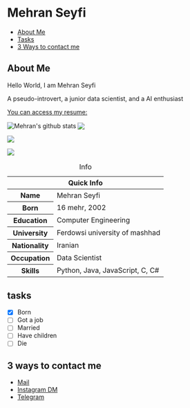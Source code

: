 # Mehran Seyfi

* [About Me](#about-me)
* [Tasks](#tasks)
* [3 Ways to contact me](#3-ways-to-contact-me)

## About Me

Hello World, I am Mehran Seyfi

A pseudo-introvert, a junior data scientist, and a AI enthusiast

[You can access my resume:](https://mehranseyfi16.github.io/resume.pdf)

<img align="center" src="https://github-readme-stats.vercel.app/api?username=MehranSeyfi16&show_icons=true&include_all_commits=true&theme=radical" alt="Mehran's github stats" />
<img align="center" src="https://github-readme-stats.vercel.app/api/top-langs/?username=MehranSeyfi16&layout=compact&theme=radical" />

![](https://github-profile-summary-cards.vercel.app/api/cards/profile-details?username=MehranSeyfi16&theme=github_dark)

![](https://github-profile-summary-cards.vercel.app/api/cards/productive-time?username=MehranSeyfi16&theme=github_dark)

<!-- ![](https://cr-skills-chart-widget.azurewebsites.net/api/api?username=MehranSeyfi16) -->

<table>
<caption>Info</caption>
<thead>
<tr>
<th colspan="2">Quick Info</th>
</tr>
</thead>
<tbody>
<tr><th scope='row'>Name</th><td>Mehran Seyfi</td></tr>
<tr><th scope='row'>Born</th><td><Time Datetime="1380/7/16">16 mehr, 2002</time></td></tr>
<tr><th scope='row'>Education</th><td>Computer Engineering</td></tr>
<tr><th scope='row'>University</th><td>Ferdowsi university of mashhad</td></tr>
<tr><th scope='row'>Nationality</th><td>Iranian</td></tr>
<tr><th scope='row'>Occupation</th><td>Data Scientist</td></tr>
<tr><th scope='row'>Skills</th><td>Python, Java, JavaScript, C, C#</td></tr>
</tbody>
</table>

## tasks

- [x] Born
- [ ] Got a job
- [ ] Married
- [ ] Have children
- [ ] Die

## 3 ways to contact me

<ul>
<li><a href="mailto:mehran.sfi16@gmail.com" rel="me">Mail</a>
<li><a href="https://www.instagram.com/mehranseyfi16/" rel="me">Instagram DM</a>
<li><a href="https://t.me/mehran_seyfi16" rel="me">Telegram</a>
</li>
</ul>
